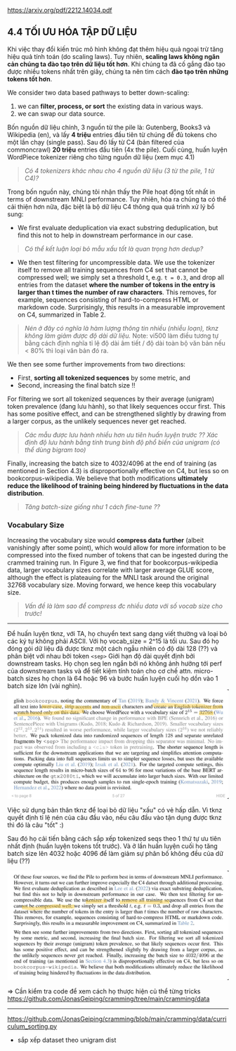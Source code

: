 https://arxiv.org/pdf/2212.14034.pdf

## 4.4 TỐI ƯU HÓA TẬP DỮ LIỆU
Khi việc thay đổi kiến trúc mô hình không đạt thêm hiệu quả ngoại trừ tăng hiệu quả tính toán (do scaling laws).
Tuy nhiên, __scaling laws không ngăn cản chúng ta đào tạo trên dữ liệu tốt hơn__. Khi chúng ta đã cố gắng đào tạo được nhiều tokens nhất trên giây, chúng ta nên tìm cách __đào tạo trên những tokens tốt hơn__.

We consider two data based pathways to better down-scaling:
1. we can __filter, process, or sort__ the existing data in various ways.
2. we can swap our data source.

Bốn nguồn dữ liệu chính, 3 nguồn từ the pile là: Gutenberg, Books3 và Wikipedia (en), và lấy __4 triệu__ entries đầu tiên từ chúng để đủ tokens cho một lần chạy (single pass). Sau đó lấy từ C4 (bản filtered của commoncrawl) __20 triệu__ entries đầu tiên (4x the pile). Cuối cùng, huấn luyện WordPiece tokenizer riêng cho từng nguồn dữ liệu (xem mục 4.1)
> _Có 4 tokenizers khác nhau cho 4 nguồn dữ liệu (3 từ the pile, 1 từ C4)?_

Trong bốn nguồn này, chúng tôi nhận thấy the Pile hoạt động tốt nhất in terms of downstream MNLI performance. Tuy nhiên, hóa ra chúng ta có thể cải thiện hơn nữa, đặc biệt là bộ dữ liệu C4 thông qua quá trình xử lý bổ sung:

- We first evaluate deduplication via exact substring deduplication, but find this not to help in downstream performance in our case.
> _Có thể kết luận loại bỏ mẫu xấu tốt là quan trọng hơn dedup?_

- We then test filtering for uncompressible data. We use the tokenizer itself to remove all training sequences from C4 set that cannot be compressed well; we simply set a threshold t, e.g. `t = 0.3`, and drop all entries from the dataset __where the number of tokens in the entry is larger than t times the number of raw characters__. This removes, for example, sequences consisting of hard-to-compress HTML or markdown code. Surprisingly, this results in a measurable improvement on C4, summarized in Table 2.
> _Nén ở đây có nghĩa là hàm lượng thông tin nhiều (nhiễu loạn), tknz không làm giảm được độ dài dữ liệu._
> Note: vi500 làm điều tương tự bằng cách định nghĩa tỉ lệ độ dài âm tiết / độ dài toàn bộ văn bản nếu < 80% thì loại văn bản đó ra.

We then see some further improvements from two directions:
- First, __sorting all tokenized sequences__ by some metric, and 
- Second, increasing the final batch size !!

For filtering we sort all tokenized sequences by their average (unigram) token prevalence (đang lưu hành), so that likely sequences occur first. This has some positive effect, and can be strengthened slightly by drawing from a larger corpus, as the unlikely sequences never get reached.
> _Các mẫu được lưu hành nhiều hơn ưu tiên huấn luyện trước ?? Xác định độ lưu hành bằng tính trung bình độ phổ biến của unigram (có thể dùng bigram too)_

Finally, increasing the batch size to 4032/4096 at the end of training (as mentioned in Section 4.3) is disproportionally effective on C4, but less so on bookcorpus-wikipedia. We believe that both modifications __ultimately reduce the likelihood of training being hindered by fluctuations in the data distribution__.
> _Tăng batch-size giống như 1 cách fine-tune ??_

### Vocabulary Size

Increasing the vocabulary size would __compress data further__ (albeit vanishingly after some point), which would allow for more information to be compressed into the fixed number of tokens that can be ingested during the crammed training run. In Figure 3, we find that for bookcorpus-wikipedia data, larger vocabulary sizes correlate with larger average GLUE score, although the effect is plateauing for the MNLI task around the original 32768 vocabulary size. Moving forward, we hence keep this vocabulary size.
> _Vấn đề là làm sao để compress đc nhiều data với số vocab size cho trước!_

- - -

Để huấn luyện tknz, với TA, họ chuyển text sang dạng viết thường và loại bỏ các ký tự không phải ASCII. Với họ vocab_size = 2^15 là tối ưu. Sau đó họ đóng gói dữ liệu đã được tknz một cách ngẫu nhiên có độ dài 128 (??) và phân biệt với nhau bởi token `<sep>` Giới hạn độ dài quyết định bởi downstream tasks. Họ chọn seq len ngắn bởi nó không ảnh hưởng tới perf của downstream tasks và để tiết kiệm tính toán cho cơ chế attn. micro-batch sizes họ chọn là 64 hoặc 96 và bước huấn luyện cuối họ dồn vào 1 batch size lớn (vài nghìn).
![](files/cramming-00.jpg)

Việc sử dụng bản thân tknz để loại bỏ dữ liệu "xấu" có vẻ hấp dẫn. Vì tknz quyết định tỉ lệ nén của câu đầu vào, nếu câu đầu vào tận dụng được tknz thì đó là câu "tốt" :)

Sau đó họ cải tiến bằng cách sắp xếp tokenized seqs theo 1 thứ tự ưu tiên nhất định (huấn luyện tokens tốt trước). Và ở lần huấn luyện cuối họ tăng batch size lên 4032 hoặc 4096 để làm giảm sự phân bố không đều của dữ liệu (??)

![](files/cramming-01.jpg)

=> Cần kiểm tra code để xem cách họ thược hiện củ thể từng tricks https://github.com/JonasGeiping/cramming/tree/main/cramming/data

- - -

https://github.com/JonasGeiping/cramming/blob/main/cramming/data/curriculum_sorting.py
- sắp xếp dataset theo unigram dist